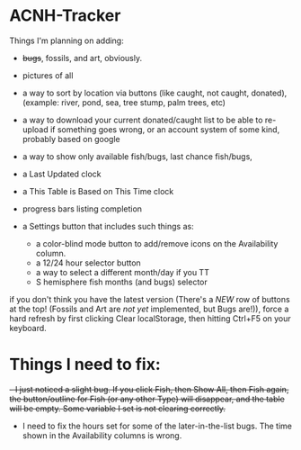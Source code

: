 # ACNH-Tracker

Things I'm planning on adding: 
- ~~bugs~~, fossils, and art, obviously. 
- pictures of all
- a way to sort by location via buttons (like caught, not caught, donated), (example: river, pond, sea, tree stump, palm trees, etc)
- a way to download your current donated/caught list to be able to re-upload if something goes wrong, or an account system of some kind, probably based on google
- a way to show only available fish/bugs, last chance fish/bugs, 
- a Last Updated clock
- a This Table is Based on This Time clock
- progress bars listing completion

- a Settings button that includes such things as:
  - a color-blind mode button to add/remove icons on the Availability column.
  - a 12/24 hour selector button
  - a way to select a different month/day if you TT
  - S hemisphere fish months (and bugs) selector
  
  
if you don't think you have the latest version (There's a *NEW* row of buttons at the top! (Fossils and Art are *not yet* implemented, but Bugs are!)), force a hard refresh by first clicking Clear localStorage, then hitting Ctrl+F5 on your keyboard. 

# Things I need to fix: 

~~- I just noticed a slight bug. If you click Fish, then Show All, then Fish again, the button/outline for Fish (or any other Type) will disappear, and the table will be empty. Some variable I set is not clearing correctly.~~
- I need to fix the hours set for some of the later-in-the-list bugs. The time shown in the Availability columns is wrong.
